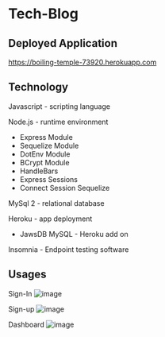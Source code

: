 # Tech-Blog

## Deployed Application
https://boiling-temple-73920.herokuapp.com</br>

## Technology
Javascript - scripting language </br>

Node.js - runtime environment</br>
- Express Module</br>
- Sequelize Module</br>
- DotEnv Module</br>
- BCrypt Module</br>
- HandleBars</br>
- Express Sessions</br>
- Connect Session Sequelize
    
MySql 2 - relational database</br>

Heroku - app deployment</br>
- JawsDB MySQL - Heroku add on</br>
  
Insomnia - Endpoint testing software</br>

## Usages
Sign-In
![image](https://user-images.githubusercontent.com/101683611/184024778-be602d16-b69d-47fb-b733-f48ae6202622.png)

Sign-up
![image](https://user-images.githubusercontent.com/101683611/184024856-238aebef-85dc-4107-8574-86ff8a5b26eb.png)

Dashboard
![image](https://user-images.githubusercontent.com/101683611/184025175-25af357b-ced8-40b1-8e03-0d33d38a8287.png)


